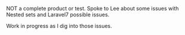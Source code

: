 NOT a complete product or test. Spoke to Lee about some issues with Nested sets and Laravel7 possible issues.

Work in progress as I dig into those issues.
